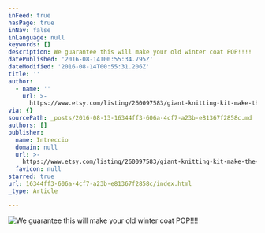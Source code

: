 ```yaml
---
inFeed: true
hasPage: true
inNav: false
inLanguage: null
keywords: []
description: We guarantee this will make your old winter coat POP!!!!
datePublished: '2016-08-14T00:55:34.795Z'
dateModified: '2016-08-14T00:55:31.206Z'
title: ''
author:
  - name: ''
    url: >-
      https://www.etsy.com/listing/260097583/giant-knitting-kit-make-the-chunky-scarf?ref=shop_home_active_5
via: {}
sourcePath: _posts/2016-08-13-16344ff3-606a-4cf7-a23b-e81367f2858c.md
authors: []
publisher:
  name: Intreccio
  domain: null
  url: >-
    https://www.etsy.com/listing/260097583/giant-knitting-kit-make-the-chunky-scarf?ref=shop_home_active_5
  favicon: null
starred: true
url: 16344ff3-606a-4cf7-a23b-e81367f2858c/index.html
_type: Article

---
```

![We guarantee this will make your old winter coat POP!!!!](https://the-grid-user-content.s3-us-west-2.amazonaws.com/f159c38a-c2a7-45af-a423-f8becc4a7e83.jpg)